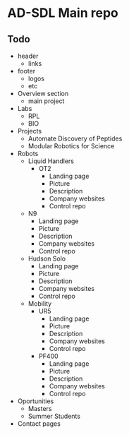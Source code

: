 # AD-SDL Main repo



## Todo

* header
  * links
* footer
  * logos
  * etc
* Overview section
  * main project
* Labs
  * RPL
  * BIO
* Projects
  * Automate Discovery of Peptides
  * Modular Robotics for Science
* Robots
  * Liquid Handlers
    * OT2
      * Landing page
      * Picture
      * Description
      * Company websites
      * Control repo
  * N9
    * Landing page
    * Picture
    * Description
    * Company websites
    * Control repo
  * Hudson Solo
    * Landing page
    * Picture
    * Description
    * Company websites
    * Control repo
  * Mobility 
    * UR5
      * Landing page
      * Picture
      * Description
      * Company websites
      * Control repo
    * PF400
      * Landing page
      * Picture
      * Description
      * Company websites
      * Control repo
* Oportunities
  * Masters
  * Summer Students
* Contact pages